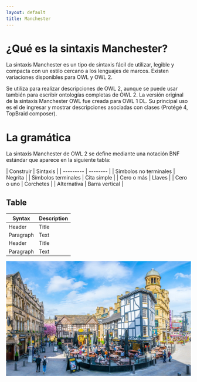 ```yaml
---
layout: default
title: Manchester
---
```


<div id="contact">
  <h1 class="pageTitle">¿Qué es la sintaxis Manchester?</h1>
  <p class="intro">
  La sintaxis Manchester es un tipo de sintaxis fácil de utilizar, legible y compacta con un estilo cercano a los lenguajes de marcos. Existen variaciones disponibles para OWL y OWL 2.</p>
<p>
Se utiliza para realizar descripciones de OWL 2, aunque se puede usar también para escribir ontologías completas de OWL 2. La versión original de la sintaxis Manchester OWL fue creada para OWL 1 DL. 
Su principal uso es el de ingresar y mostrar descripciones asociadas con clases (Protégé 4, TopBraid composer).
<h1>La gramática</h1>
La sintaxis Manchester de OWL 2 se define mediante una notación BNF estándar que aparece en la siguiente tabla:
</p>
| Construir | Sintaxis |
| --------- | -------- |
| Símbolos no terminales | Negrita |
| Símbolos terminales | Cita simple |
| Cero o más | Llaves |
| Cero o uno | Corchetes |
| Alternativa | Barra vertical |

## Table

| Syntax      | Description |
| ----------- | ----------- |
| Header      | Title       |
| Paragraph   | Text        |
| Header      | Title       |
| Paragraph   | Text        |

<img src="/assets/img/manchester.jpg" style="display: block; margin-left: auto; margin-right: auto;">
